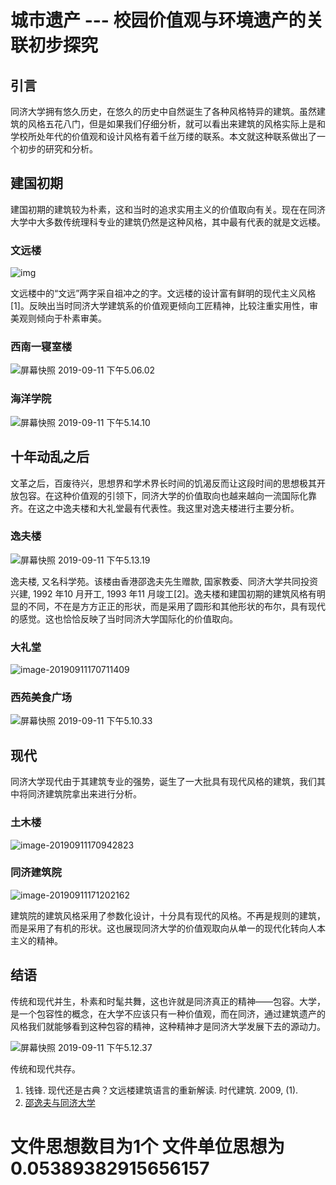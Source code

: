 

# 城市遗产 --- 校园价值观与环境遗产的关联初步探究

## 引言

同济大学拥有悠久历史，在悠久的历史中自然诞生了各种风格特异的建筑。虽然建筑的风格五花八门，但是如果我们仔细分析，就可以看出来建筑的风格实际上是和学校所处年代的价值观和设计风格有着千丝万缕的联系。本文就这种联系做出了一个初步的研究和分析。



## 建国初期 

建国初期的建筑较为朴素，这和当时的追求实用主义的价值取向有关。现在在同济大学中大多数传统理科专业的建筑仍然是这种风格，其中最有代表的就是文远楼。

### 文远楼

![img](/Users/sunwuyi/Documents/notes/作业/暑期实践作业/wenyaun.jpg)

文远楼中的“文远”两字采自祖冲之的字。文远楼的设计富有鲜明的现代主义风格[1]。反映出当时同济大学建筑系的价值观更倾向工匠精神，比较注重实用性，审美观则倾向于朴素审美。

### 西南一寝室楼

![屏幕快照 2019-09-11 下午5.06.02](/Users/sunwuyi/Documents/notes/作业/暑期实践作业/0.jpg)

### 海洋学院

![屏幕快照 2019-09-11 下午5.14.10](/Users/sunwuyi/Documents/notes/作业/暑期实践作业/8.png)



## 十年动乱之后

文革之后，百废待兴，思想界和学术界长时间的饥渴反而让这段时间的思想极其开放包容。在这种价值观的引领下，同济大学的价值取向也越来越向一流国际化靠齐。在这之中逸夫楼和大礼堂最有代表性。我这里对逸夫楼进行主要分析。

### 逸夫楼

![屏幕快照 2019-09-11 下午5.13.19](/Users/sunwuyi/Documents/notes/作业/暑期实践作业/7.png)

逸夫楼, 又名科学苑。该楼由香港邵逸夫先生赠款, 国家教委、同济大学共同投资兴建, 1992 年10 月开工, 1993 年11 月竣工[2]。逸夫楼和建国初期的建筑风格有明显的不同，不在是方方正正的形状，而是采用了圆形和其他形状的布尔，具有现代的感觉。这也恰恰反映了当时同济大学国际化的价值取向。

### 大礼堂

![image-20190911170711409](/Users/sunwuyi/Documents/notes/作业/暑期实践作业/1.png)

### 西苑美食广场

![屏幕快照 2019-09-11 下午5.10.33](/Users/sunwuyi/Documents/notes/作业/暑期实践作业/4.png)

## 现代

同济大学现代由于其建筑专业的强势，诞生了一大批具有现代风格的建筑，我们其中将同济建筑院拿出来进行分析。

### 土木楼

![image-20190911170942823](/Users/sunwuyi/Documents/notes/作业/暑期实践作业/2.png)

### 同济建筑院

![image-20190911171202162](/Users/sunwuyi/Documents/notes/作业/暑期实践作业/5.png)

建筑院的建筑风格采用了参数化设计，十分具有现代的风格。不再是规则的建筑，而是采用了有机的形状。这也展现同济大学的价值观取向从单一的现代化转向人本主义的精神。



## 结语

传统和现代并生，朴素和时髦共舞，这也许就是同济真正的精神——包容。大学，是一个包容性的概念，在大学不应该只有一种价值观，而在同济，通过建筑遗产的风格我们就能够看到这种包容的精神，这种精神才是同济大学发展下去的源动力。

![屏幕快照 2019-09-11 下午5.12.37](/Users/sunwuyi/Documents/notes/作业/暑期实践作业/6.png)

传统和现代共存。

1.  钱锋. 现代还是古典？文远楼建筑语言的重新解读. 时代建筑. 2009, (1).
2. [邵逸夫与同济大学]( http://blog.sina.com.cn/s/blog_652847de0102e4bc.html)



# 文件思想数目为1个 文件单位思想为0.05389382915656157
